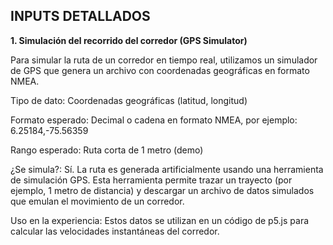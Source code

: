INPUTS DETALLADOS
-

**1. Simulación del recorrido  del corredor (GPS Simulator)**

Para simular la ruta de un corredor en tiempo real, utilizamos un simulador de GPS que genera un archivo con coordenadas geográficas en formato NMEA.

Tipo de dato: Coordenadas geográficas (latitud, longitud)

Formato esperado: Decimal o cadena en formato NMEA, por ejemplo: 6.25184,-75.56359

Rango esperado: Ruta corta de 1 metro (demo)

¿Se simula?: Sí.
La ruta es generada artificialmente usando una herramienta de simulación GPS. Esta herramienta permite trazar un trayecto (por ejemplo, 1 metro de distancia) y descargar un archivo de datos simulados que emulan el movimiento de un corredor.

Uso en la experiencia:
Estos datos se utilizan en un código de p5.js para calcular las velocidades instantáneas del corredor.
